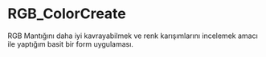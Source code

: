# RGB_ColorCreate
RGB Mantığını daha iyi kavrayabilmek ve renk karışımlarını incelemek amacı ile yaptığım basit bir form uygulaması.
